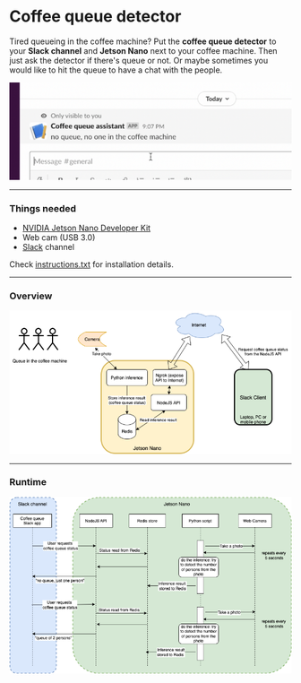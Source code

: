 # Coffee queue detector
Tired queueing in the coffee machine? Put the **coffee queue detector** to your **Slack channel** and **Jetson Nano** next to your coffee machine. Then just ask the detector if there's queue or not. Or maybe sometimes you would like to hit the queue to have a chat with the people.

![coffee queue detector architecture](./docs/slack-ui-2.png)

___

### Things needed

- [NVIDIA Jetson Nano Developer Kit](https://developer.nvidia.com/embedded/jetson-nano-developer-kit)
- Web cam (USB 3.0)
- [Slack](https://slack.com/) channel 

Check [instructions.txt](./docs/instructions.txt) for installation details.
___

### Overview

![coffee queue detector architecture](./docs/coffee-queue-detector-architecture.png)

___

### Runtime

![coffee queue detector runtime](./docs/queue_detector_steps_2.png)
